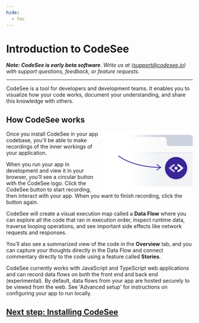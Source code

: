 ```yaml
---
hide:
  - toc
---
```

# Introduction to CodeSee

_**Note: CodeSee is early beta software**. Write us at (<a href="mailto:support@codesee.io">support@codesee.io</a>) with support questions, feedback, or feature requests._

---

CodeSee is a tool for developers and development teams. It enables you to visualize how your code works, document your understanding, and share this knowledge with others.

## How CodeSee works

<p class="block">
  <img alt="CodeSee button in browser" src="img/codesee_in_browser@2x.png" width="244" height="162" align="right">
</p>

Once you install CodeSee in your app codebase, you'll be able to make recordings of the inner workings of your application.

When you run your app in development and view it in your browser, you’ll see a circular button with the CodeSee logo. Click the CodeSee button to start recording, then interact with your app. When you want to finish recording, click the button again.

CodeSee will create a visual execution map called a **Data Flow** where you can explore all the code that ran in execution order, inspect runtime data, traverse looping operations, and see important side effects like network requests and responses.

You’ll also see a summarized view of the code in the **Overview** tab, and you can capture your thoughts directly in the Data Flow and connect commentary directly to the code using a feature called **Stories**.

CodeSee currently works with JavaScript and TypeScript web applications and can record data flows on both the front end and back end (experimental). By default, data flows from your app are hosted securely to be viewed from the web. See 'Advanced setup' for instructions on configuring your app to run locally.


## [Next step: Installing CodeSee](./installation)
&nbsp;
